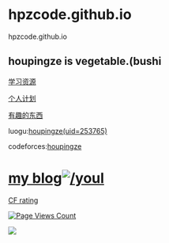 # hpzcode.github.io
hpzcode.github.io
## houpingze is vegetable.(bushi

[学习资源](https://hpzcode.github.io/study)

[个人计划](https://hpzcode.github.io/plan)

[有趣的东西](https://hpzcode.github.io/xswl)

luogu:[houpingze(uid=253765)](https://www.luogu.com.cn/user/253765)

codeforces:[houpingze](https://codeforces.com/profile/houpingze)


# [my blog![/youl](https://cdn.luogu.com.cn/upload/pic/69020.png)](https://houpingze.github.io/)

[CF rating](https://www.luogu.com.cn/paste/q6g2idrc)

[![Page Views Count](https://badges.toozhao.com/badges/01FD4QC0VZS72XBRY5PSKH0G5W/green.svg)](https://badges.toozhao.com/stats/01FD4QC0VZS72XBRY5PSKH0G5W "Get your own page views count badge on badges.toozhao.com")

![](https://statcard.vercel.app/practice?id=253765)
